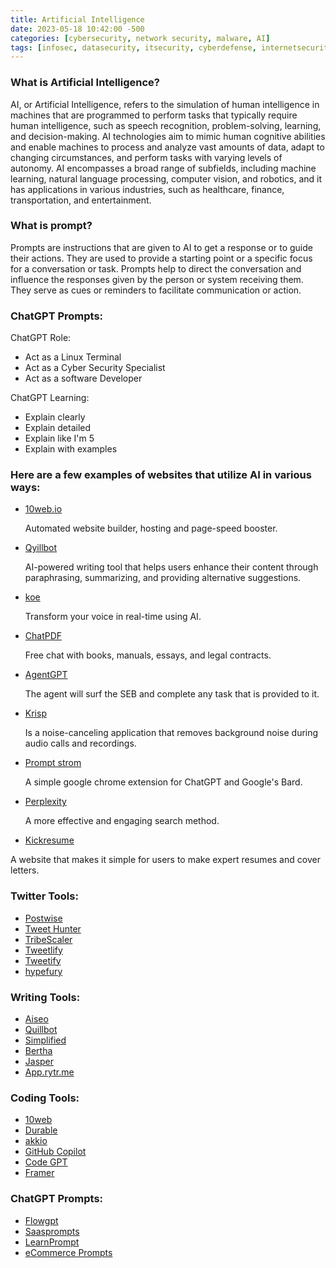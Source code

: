 ```yaml
---
title: Artificial Intelligence
date: 2023-05-18 10:42:00 -500
categories: [cybersecurity, network security, malware, AI]
tags: [infosec, datasecurity, itsecurity, cyberdefense, internetsecurity, ai] # TAG names should be lowercase
---
```


### What is Artificial Intelligence?
AI, or Artificial Intelligence, refers to the simulation of human intelligence in machines that are programmed to perform tasks that typically require human intelligence, such as speech recognition, problem-solving, learning, and decision-making. AI technologies aim to mimic human cognitive abilities and enable machines to process and analyze vast amounts of data, adapt to changing circumstances, and perform tasks with varying levels of autonomy. AI encompasses a broad range of subfields, including machine learning, natural language processing, computer vision, and robotics, and it has applications in various industries, such as healthcare, finance, transportation, and entertainment.

### What is prompt?
Prompts are instructions that are given to AI to get a response or to guide their actions. They are used to provide a starting point or a specific focus for a conversation or task. Prompts help to direct the conversation and influence the responses given by the person or system receiving them. They serve as cues or reminders to facilitate communication or action.

<!-- giving instruction to AI examples-->
### ChatGPT Prompts:

ChatGPT Role:
* Act as a Linux Terminal
* Act as a Cyber Security Specialist
* Act as a software Developer

ChatGPT Learning:
* Explain clearly
* Explain detailed
* Explain like I'm 5
* Explain with examples

### Here are a few examples of websites that utilize AI in various ways:

* [10web.io](https://10web.io/)

   Automated website builder, hosting and page-speed booster. 

* [Qyillbot](https://quillbot.com/)
  
  AI-powered writing tool that helps users enhance their content through paraphrasing, summarizing, and providing alternative suggestions.

* [koe](https://koe.ai/)
  
  Transform your voice in real-time using AI.

* [ChatPDF](https://www.chatpdf.com/)

  Free chat with books, manuals, essays, and legal contracts.

* [AgentGPT](https://agentgpt.reworkd.ai/)

  The agent will surf the SEB and complete any task that is provided to it. 

* [Krisp](https://krisp.ai/)

  Is a noise-canceling application that removes background noise during audio calls and recordings.

* [Prompt strom](https://promptstorm.app/)

  A simple google chrome extension for ChatGPT and Google's Bard.

* [Perplexity](https://www.perplexity.a)
  
  A more effective and engaging search method.

* [Kickresume](https://www.kickresume.com/)

 A website that makes it simple for users to make expert resumes and cover letters.

### Twitter Tools:

* [Postwise](https://postwise.ai/)
* [Tweet Hunter](https://tweethunter.io/)
* [TribeScaler](https://tribescaler.com/)
* [Tweetlify](https://www.tweetlify.co/)
* [Tweetify](https://tweetify.it/)
* [hypefury](https://hypefury.com/)

### Writing Tools:

* [Aiseo](https://aiseo.ai/)
* [Quillbot](https://quillbot.com/)
* [Simplified](https://simplified.com/)
* [Bertha](https://bertha.ai/)
* [Jasper](https://www.jasper.ai/)
* [App.rytr.me](https://app.rytr.me/create)

### Coding Tools:

* [10web](https://10web.io/)
* [Durable](https://durable.co/)
* [akkio](https://www.akkio.com/)
* [GitHub Copilot](https://github.com/features/copilot)
* [Code GPT](https://codegpt.co/)
* [Framer](https://www.framer.com/)

### ChatGPT Prompts:
* [Flowgpt](https://flowgpt.com/)
* [Saasprompts](https://saasprompts.com/#prompts)
* [LearnPrompt](https://www.learnprompt.org/)
* [eCommerce Prompts](https://www.ecommerceprompts.com/)